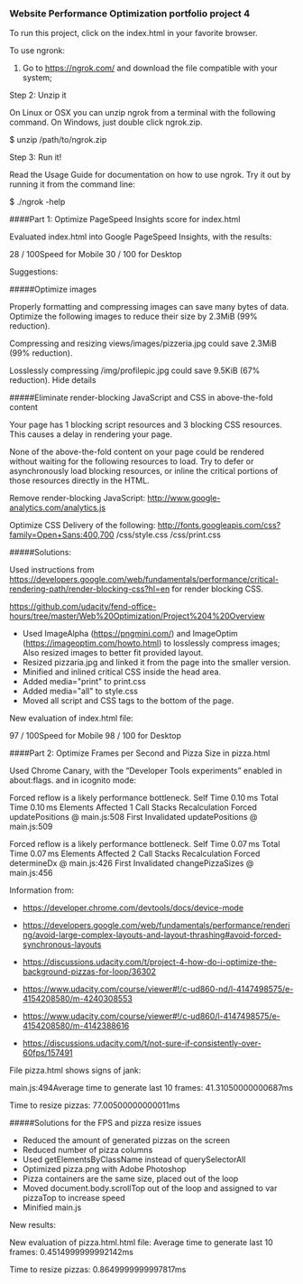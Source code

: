 ### Website Performance Optimization portfolio project 4

To run this project, click on the index.html in your favorite browser.

To use ngronk:
1. Go to https://ngrok.com/ and download the file compatible with your system;

Step 2: Unzip it

On Linux or OSX you can unzip ngrok from a terminal with the following command. On Windows, just double click ngrok.zip.

$ unzip /path/to/ngrok.zip

Step 3: Run it!

Read the Usage Guide for documentation on how to use ngrok. Try it out by running it from the command line:

$ ./ngrok -help



####Part 1: Optimize PageSpeed Insights score for index.html

Evaluated index.html into Google PageSpeed Insights, with the results:

28 / 100Speed for Mobile
30 / 100 for Desktop

Suggestions:

#####Optimize images

Properly formatting and compressing images can save many bytes of data.
Optimize the following images to reduce their size by 2.3MiB (99% reduction).

Compressing and resizing views/images/pizzeria.jpg could save 2.3MiB (99% reduction).

Losslessly compressing /img/profilepic.jpg could save 9.5KiB (67% reduction).
Hide details


#####Eliminate render-blocking JavaScript and CSS in above-the-fold content

Your page has 1 blocking script resources and 3 blocking CSS resources. This causes a delay in rendering your page.

None of the above-the-fold content on your page could be rendered without waiting for the following resources to load. Try to defer or asynchronously load blocking resources, or inline the critical portions of those resources directly in the HTML.

Remove render-blocking JavaScript:
http://www.google-analytics.com/analytics.js

Optimize CSS Delivery of the following:
http://fonts.googleapis.com/css?family=Open+Sans:400,700
/css/style.css
/css/print.css

#####Solutions:

Used instructions from https://developers.google.com/web/fundamentals/performance/critical-rendering-path/render-blocking-css?hl=en for render blocking CSS.

https://github.com/udacity/fend-office-hours/tree/master/Web%20Optimization/Project%204%20Overview

* Used ImageAlpha (https://pngmini.com/) and ImageOptim (https://imageoptim.com/howto.html) to losslessly compress images; Also resized images to better fit provided layout.
* Resized pizzaria.jpg and linked it from the page into the smaller version.
* Minified and inlined critical CSS inside the head area.
* Added media="print" to print.css
* Added media="all" to style.css
* Moved all script and CSS tags to the bottom of the page.

New evaluation of index.html file:

97 / 100Speed for Mobile
98 / 100 for Desktop



####Part 2: Optimize Frames per Second and Pizza Size in pizza.html


Used Chrome Canary, with the “Developer Tools experiments” enabled in about:flags. and in icognito mode:

Forced reflow is a likely performance bottleneck.
Self Time 0.10 ms
Total Time 0.10 ms
Elements Affected 1
Call Stacks
Recalculation Forced updatePositions	@	main.js:508
First Invalidated updatePositions	@	main.js:509


Forced reflow is a likely performance bottleneck.
Self Time 0.07 ms
Total Time 0.07 ms
Elements Affected 2
Call Stacks
Recalculation Forced determineDx	@	main.js:426
First Invalidated changePizzaSizes	@	main.js:456


Information from:

* https://developer.chrome.com/devtools/docs/device-mode

* https://developers.google.com/web/fundamentals/performance/rendering/avoid-large-complex-layouts-and-layout-thrashing#avoid-forced-synchronous-layouts

* https://discussions.udacity.com/t/project-4-how-do-i-optimize-the-background-pizzas-for-loop/36302

* https://www.udacity.com/course/viewer#!/c-ud860-nd/l-4147498575/e-4154208580/m-4240308553

* https://www.udacity.com/course/viewer#!/c-ud860/l-4147498575/e-4154208580/m-4142388616

* https://discussions.udacity.com/t/not-sure-if-consistently-over-60fps/157491


File pizza.html shows signs of jank:

main.js:494Average time to generate last 10 frames: 41.31050000000687ms

Time to resize pizzas: 77.00500000000011ms

#####Solutions for the FPS and pizza resize issues

* Reduced the amount of generated pizzas on the screen
* Reduced number of pizza columns
* Used getElementsByClassName instead of querySelectorAll
* Optimized pizza.png with Adobe Photoshop
* Pizza containers are the same size, placed out of the loop
* Moved document.body.scrollTop out of the loop and assigned to var pizzaTop to increase speed
* Minified main.js

New results:

New evaluation of pizza.html.html file: Average time to generate last 10 frames: 0.4514999999992142ms

Time to resize pizzas: 0.8649999999997817ms

